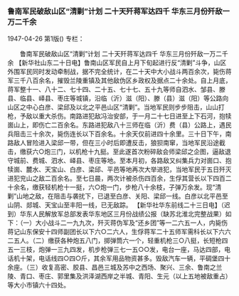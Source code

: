 ### 鲁南军民破敌山区“清剿”计划  二十天歼蒋军达四千  华东三月份歼敌一万二千余

1947-04-26
第1版()
专栏：

　　鲁南军民破敌山区“清剿”计划
    二十天歼蒋军达四千
    华东三月份歼敌一万二千余
    【新华社山东二十日电】鲁南山区军民自上月下旬起进行反“清剿”斗争，山区外围军民同时发动牵制战，据不完全统计，在二十天中大小战斗两百余次，毙伤蒋军三千八百余名，摧毁兰陵重镇及其他敌伪区乡政权及据点二十余处。自上月底，蒋军整十一、八十二、七十四、二十五、七十七、五十九等师自泗水、邹县、滕县、临县、峄县、枣庄等城镇，沿临（沂）滋（阳）、滕（县）滋（阳）等公路向山区之中心白彦、梁邱及以北之平邑山区“清剿”。当地军民则步步阻击，山山打枪，予敌以重大杀伤。南路进犯敌冯治安部，于一月二十七日进至上下石河，抱犊崮山上，即伤亡二百余名。东路进犯敌八十三师在临（沂）费（县）公路上，遇民兵阻击三十余次，毙伤连长以下百余名。十余天仅前进四十余里。三十日下午，南路敌人冒险进入梁邱一带，但在三小时后即遭反击，狼狈南窜，当地军民沿途截击，缴获六○炮三门，以机枪十九挺。至此遂首次粉碎敌会师梁邱之企图，逼敌退守城前、费城、泗水、峄县、枣庄等地。至本月初，各路敌又纠集兵力对崮口、抱犊崮、麓水、天宝山、白彦、梁邱、平邑等地再次大举进犯，当地军民于五日歼灭进犯兖山之敌二百余名。至七日晨，两次计被杀伤四百余，生俘其营长以下四百二十余名，缴获轻机枪十一挺，六○炮一门，步枪八十余枝，子弹万余发。现“清剿”山地之敌，在阻击与袭扰下，已退至白彦、关阳、梁邱一线。白彦以北平邑至山阴、郯城、天宝山至丰阳一线，已无敌踪。
    【新华社华东前线二十三日电】（迟到）华东人民解放军总部发表华东地区三月份战绩公报（缺苏北淮北完整战果）如下：（一）大小战斗二一九九次，歼灭蒋伪军及“还乡团”等一二六五一人，内毙伤蒋记山东保安十四师副团长以下六○二六人，生俘蒋军二十五师军需科长以下六六二五人。（二）缴获各种炮五八门，掷弹筒六一个，轻重机枪三○八挺，长短枪四五一三枝，炮弹一三九四发，机步枪弹三七一五○○发，电台一座，马达四部，电话机十架，电话线四○四○斤，其余军用品物资甚多。毁敌汽车一辆，平碉堡四十余座。（三）收复高密、胶县、昌邑三城及苏中之西场、聚兴、三余、鲁南之兰陵、青口、枣庄、郭里集及洪泽湖西岸之半城、青阳、生元（以上五地被敌重占）等大小市镇六十四处。
